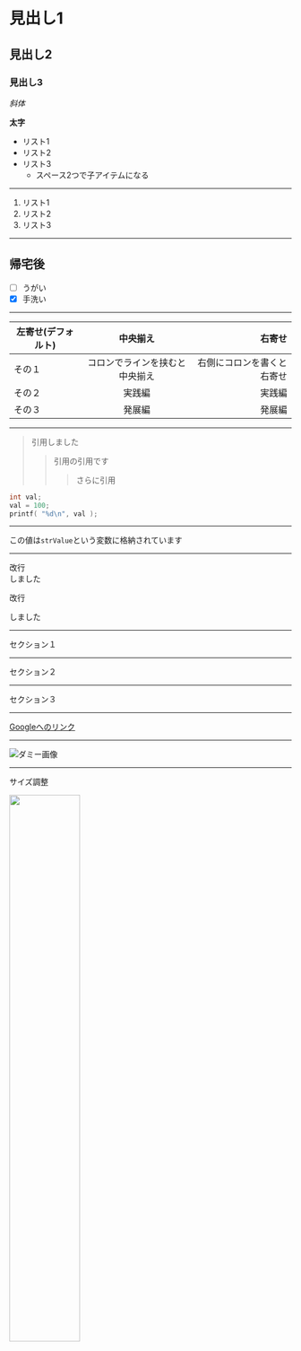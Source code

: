# 見出し1
## 見出し2
### 見出し3

*斜体*

**太字**

* リスト1
* リスト2
* リスト3
  * スペース2つで子アイテムになる

---
1. リスト1
1. リスト2
1. リスト3

---

## 帰宅後

- [ ] うがい
- [x] 手洗い

---

| 左寄せ(デフォルト) |中央揃え| 右寄せ |
| ------------------ | :----------------------------: | -------------------------: |
| その１ | コロンでラインを挟むと中央揃え | 右側にコロンを書くと右寄せ |
| その２ | 実践編 | 実践編 |
| その３ | 発展編 | 発展編 |

---

> 引用しました
>> 引用の引用です
>>> さらに引用

```c
int val;
val = 100;
printf( "%d\n", val );
```
---
この値は`strValue`という変数に格納されています

---

改行  
しました

改行

しました

---
セクション１
***
セクション２
___
セクション３

---
[Googleへのリンク](https://google.co.jp)

---
![ダミー画像](https://via.placeholder.com/150)

---
サイズ調整

<img src="https://qiita-image-store.s3.amazonaws.com/0/35733/05809c48-9f64-9bb1-705d-55645d04eb49.jpeg" width=50%>